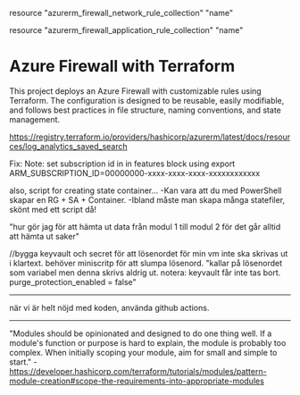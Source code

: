 
resource "azurerm_firewall_network_rule_collection" "name" 


resource "azurerm_firewall_application_rule_collection" "name" 



# Azure Firewall with Terraform

This project deploys an Azure Firewall with customizable rules using Terraform. The configuration is designed to be reusable, easily modifiable, and follows best practices in file structure, naming conventions, and state management. 


https://registry.terraform.io/providers/hashicorp/azurerm/latest/docs/resources/log_analytics_saved_search 




Fix: 
Note: set subscription id in in features block using export ARM_SUBSCRIPTION_ID=00000000-xxxx-xxxx-xxxx-xxxxxxxxxxxx

also, script for creating state container...
-Kan vara att du med PowerShell skapar en RG + SA + Container. 
-Ibland måste man skapa många statefiler, skönt med ett script då!



"hur gör jag för att hämta ut data från modul 1 till modul 2 för det går alltid att hämta ut saker"


//bygga keyvault och secret för att lösenordet för min vm inte ska skrivas ut i klartext. behöver miniscritp för att slumpa lösenord. "kallar på lösenordet som variabel men denna skrivs aldrig ut. notera: keyvault får inte tas bort. purge_protection_enabled = false"

------

när vi är helt nöjd med koden, använda github actions.


---

"Modules should be opinionated and designed to do one thing well. If a module's function or purpose is hard to explain, the module is probably too complex. When initially scoping your module, aim for small and simple to start." - https://developer.hashicorp.com/terraform/tutorials/modules/pattern-module-creation#scope-the-requirements-into-appropriate-modules

